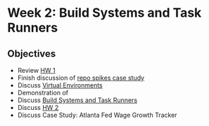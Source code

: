 # Week 2: Build Systems and Task Runners


## Objectives

- Review [HW 1](../Week1/HW1.md)
- Finish discussion of [repo spikes case study](../../output/_01_repo_spikes.ipynb)
- Discuss [Virtual Environments](./virtual_environments.md)
- Demonstration of 
- Discuss [Build Systems and Task Runners](./what_is_a_build_system.md)
- Discuss [HW 2](./HW2.md)
- Discuss Case Study: Atlanta Fed Wage Growth Tracker
